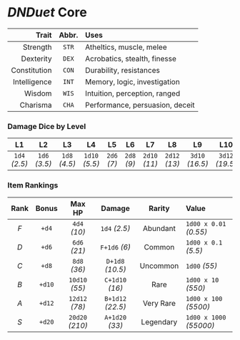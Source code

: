 # _DNDuet_ Core

| Trait | Abbr. | Uses |
| ---:|:---:|:--- |
| Strength | `STR` | Atheltics, muscle, melee |
| Dexterity | `DEX` | Acrobatics, stealth, finesse |
| Constitution | `CON` | Durability, resistances |
| Intelligence | `INT` | Memory, logic, investigation |
| Wisdom | `WIS` | Intuition, perception, ranged |
| Charisma | `CHA` | Performance, persuasion, deceit |

### Damage Dice by Level
| L1 | L2 | L3 | L4 | L5 | L6 | L7 | L8 | L9 | L10 | L11 | L12 |
|:---:|:---:|:---:|:---:|:---:|:---:|:---:|:---:|:---:|:---:|:---:|:---:|
| `1d4` *(2.5)* | `1d6` *(3.5)* | `1d8` *(4.5)* | `1d10` *(5.5)* | `2d6` *(7)* | `2d8` *(9)* | `2d10` *(11)* | `2d12` *(13)* | `3d10` *(16.5)* | `3d12` *(19.5)* | `4d10` *(22)* | `4d12` *(26)* |

### Item Rankings
| Rank | Bonus | Max HP | Damage | Rarity | Value |
|:---:|:---:|:---:|:---:|:---:|:--- |
| *F* | `+d4` | `4d4` *(10)* | `1d4` *(2.5)* | Abundant | `1d00 x 0.01` *(0.55)* |
| *D* | `+d6` | `6d6` *(21)* | `F+1d6` *(6)* | Common | `1d00 x 0.1` *(5.5)* |
| *C* | `+d8` | `8d8` *(36)* | `D+1d8` *(10.5)* | Uncommon | `1d00` *(55)* |
| *B* | `+d10` | `10d10` *(55)* | `C+1d10` *(16)* | Rare | `1d00 x 10` *(550)* |
| *A* | `+d12` | `12d12` *(78)* | `B+1d12` *(22.5)* | Very Rare | `1d00 x 100` *(5500)* |
| *S* | `+d20` | `20d20` *(210)* | `A+1d20` *(33)* | Legendary | `1d00 x 1000` *(55000)* |

